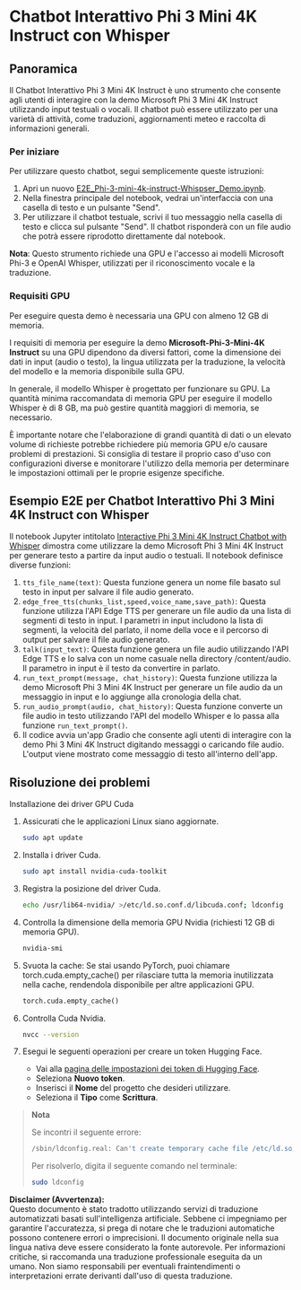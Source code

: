 # Chatbot Interattivo Phi 3 Mini 4K Instruct con Whisper

## Panoramica

Il Chatbot Interattivo Phi 3 Mini 4K Instruct è uno strumento che consente agli utenti di interagire con la demo Microsoft Phi 3 Mini 4K Instruct utilizzando input testuali o vocali. Il chatbot può essere utilizzato per una varietà di attività, come traduzioni, aggiornamenti meteo e raccolta di informazioni generali.

### Per iniziare

Per utilizzare questo chatbot, segui semplicemente queste istruzioni:

1. Apri un nuovo [E2E_Phi-3-mini-4k-instruct-Whispser_Demo.ipynb](https://github.com/microsoft/Phi-3CookBook/blob/main/code/06.E2E/E2E_Phi-3-mini-4k-instruct-Whispser_Demo.ipynb).
2. Nella finestra principale del notebook, vedrai un'interfaccia con una casella di testo e un pulsante "Send".
3. Per utilizzare il chatbot testuale, scrivi il tuo messaggio nella casella di testo e clicca sul pulsante "Send". Il chatbot risponderà con un file audio che potrà essere riprodotto direttamente dal notebook.

**Nota**: Questo strumento richiede una GPU e l'accesso ai modelli Microsoft Phi-3 e OpenAI Whisper, utilizzati per il riconoscimento vocale e la traduzione.

### Requisiti GPU

Per eseguire questa demo è necessaria una GPU con almeno 12 GB di memoria.

I requisiti di memoria per eseguire la demo **Microsoft-Phi-3-Mini-4K Instruct** su una GPU dipendono da diversi fattori, come la dimensione dei dati in input (audio o testo), la lingua utilizzata per la traduzione, la velocità del modello e la memoria disponibile sulla GPU.

In generale, il modello Whisper è progettato per funzionare su GPU. La quantità minima raccomandata di memoria GPU per eseguire il modello Whisper è di 8 GB, ma può gestire quantità maggiori di memoria, se necessario.

È importante notare che l'elaborazione di grandi quantità di dati o un elevato volume di richieste potrebbe richiedere più memoria GPU e/o causare problemi di prestazioni. Si consiglia di testare il proprio caso d'uso con configurazioni diverse e monitorare l'utilizzo della memoria per determinare le impostazioni ottimali per le proprie esigenze specifiche.

## Esempio E2E per Chatbot Interattivo Phi 3 Mini 4K Instruct con Whisper

Il notebook Jupyter intitolato [Interactive Phi 3 Mini 4K Instruct Chatbot with Whisper](https://github.com/microsoft/Phi-3CookBook/blob/main/code/06.E2E/E2E_Phi-3-mini-4k-instruct-Whispser_Demo.ipynb) dimostra come utilizzare la demo Microsoft Phi 3 Mini 4K Instruct per generare testo a partire da input audio o testuali. Il notebook definisce diverse funzioni:

1. `tts_file_name(text)`: Questa funzione genera un nome file basato sul testo in input per salvare il file audio generato.
2. `edge_free_tts(chunks_list,speed,voice_name,save_path)`: Questa funzione utilizza l'API Edge TTS per generare un file audio da una lista di segmenti di testo in input. I parametri in input includono la lista di segmenti, la velocità del parlato, il nome della voce e il percorso di output per salvare il file audio generato.
3. `talk(input_text)`: Questa funzione genera un file audio utilizzando l'API Edge TTS e lo salva con un nome casuale nella directory /content/audio. Il parametro in input è il testo da convertire in parlato.
4. `run_text_prompt(message, chat_history)`: Questa funzione utilizza la demo Microsoft Phi 3 Mini 4K Instruct per generare un file audio da un messaggio in input e lo aggiunge alla cronologia della chat.
5. `run_audio_prompt(audio, chat_history)`: Questa funzione converte un file audio in testo utilizzando l'API del modello Whisper e lo passa alla funzione `run_text_prompt()`.
6. Il codice avvia un'app Gradio che consente agli utenti di interagire con la demo Phi 3 Mini 4K Instruct digitando messaggi o caricando file audio. L'output viene mostrato come messaggio di testo all'interno dell'app.

## Risoluzione dei problemi

Installazione dei driver GPU Cuda

1. Assicurati che le applicazioni Linux siano aggiornate.

    ```bash
    sudo apt update
    ```

2. Installa i driver Cuda.

    ```bash
    sudo apt install nvidia-cuda-toolkit
    ```

3. Registra la posizione del driver Cuda.

    ```bash
    echo /usr/lib64-nvidia/ >/etc/ld.so.conf.d/libcuda.conf; ldconfig
    ```

4. Controlla la dimensione della memoria GPU Nvidia (richiesti 12 GB di memoria GPU).

    ```bash
    nvidia-smi
    ```

5. Svuota la cache: Se stai usando PyTorch, puoi chiamare torch.cuda.empty_cache() per rilasciare tutta la memoria inutilizzata nella cache, rendendola disponibile per altre applicazioni GPU.

    ```python
    torch.cuda.empty_cache() 
    ```

6. Controlla Cuda Nvidia.

    ```bash
    nvcc --version
    ```

7. Esegui le seguenti operazioni per creare un token Hugging Face.

    - Vai alla [pagina delle impostazioni dei token di Hugging Face](https://huggingface.co/settings/tokens?WT.mc_id=aiml-137032-kinfeylo).
    - Seleziona **Nuovo token**.
    - Inserisci il **Nome** del progetto che desideri utilizzare.
    - Seleziona il **Tipo** come **Scrittura**.

> **Nota**
>
> Se incontri il seguente errore:
>
> ```bash
> /sbin/ldconfig.real: Can't create temporary cache file /etc/ld.so.cache~: Permission denied 
> ```
>
> Per risolverlo, digita il seguente comando nel terminale:
>
> ```bash
> sudo ldconfig
> ```

**Disclaimer (Avvertenza):**  
Questo documento è stato tradotto utilizzando servizi di traduzione automatizzati basati sull'intelligenza artificiale. Sebbene ci impegniamo per garantire l'accuratezza, si prega di notare che le traduzioni automatiche possono contenere errori o imprecisioni. Il documento originale nella sua lingua nativa deve essere considerato la fonte autorevole. Per informazioni critiche, si raccomanda una traduzione professionale eseguita da un umano. Non siamo responsabili per eventuali fraintendimenti o interpretazioni errate derivanti dall'uso di questa traduzione.